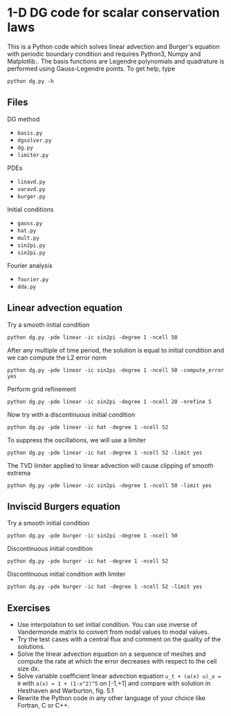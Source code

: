 # 1-D DG code for scalar conservation laws

This is a Python code which solves linear advection and Burger's equation with periodic boundary condition and requires Python3, Numpy and Matplotlib.. The basis functions are Legendre polynomials and quadrature is performed using Gauss-Legendre points. To get help, type

```
python dg.py -h
```

## Files

DG method

* `basis.py`
* `dgsolver.py`
* `dg.py`
* `limiter.py`

PDEs

* `linavd.py`
* `varavd.py`
* `burger.py`

Initial conditions

* `gauss.py`
* `hat.py`
* `mult.py`
* `sin2pi.py`
* `sin2pi.py`

Fourier analysis

* `fourier.py`
* `dda.py`

## Linear advection equation

Try a smooth initial condition

```
python dg.py -pde linear -ic sin2pi -degree 1 -ncell 50
```

After any multiple of time period, the solution is equal to initial condition and we can compute the L2 error norm

```
python dg.py -pde linear -ic sin2pi -degree 1 -ncell 50 -compute_error yes
```

Perform grid refinement

```
python dg.py -pde linear -ic sin2pi -degree 1 -ncell 20 -nrefine 5
```

Now try with a discontinuous initial condition

```
python dg.py -pde linear -ic hat -degree 1 -ncell 52
```

To suppress the oscillations, we will use a limiter

```
python dg.py -pde linear -ic hat -degree 1 -ncell 52 -limit yes
```

The TVD limiter applied to linear advection will cause clipping of smooth extrema

```
python dg.py -pde linear -ic sin2pi -degree 1 -ncell 50 -limit yes
```

## Inviscid Burgers equation

Try a smooth initial condition

```
python dg.py -pde burger -ic sin2pi -degree 1 -ncell 50
```

Discontinuous initial condition

```
python dg.py -pde burger -ic hat -degree 1 -ncell 52
```

Discontinuous initial condition with limiter

```
python dg.py -pde burger -ic hat -degree 1 -ncell 52 -limit yes
```

## Exercises

* Use interpolation to set initial condition. You can use inverse of Vandermonde matrix to convert from nodal values to modal values.
* Try the test cases with a central flux and comment on the quality of the solutions.
* Solve the linear advection equation on a sequence of meshes and compute the rate at which the error decreases with respect to the cell size dx.
* Solve variable coefficient linear advection equation ```u_t + (a(x) u)_x = 0``` with ```a(x) = 1 + (1-x^2)^5``` on [-1,+1] and compare with solution in Hesthaven and Warburton, fig. 5.1
* Rewrite the Python code in any other language of your choice like Fortran, C or C++.
